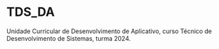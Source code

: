 # TDS_DA
Unidade Curricular de Desenvolvimento de Aplicativo, curso Técnico de Desenvolvimento de Sistemas, turma 2024.
